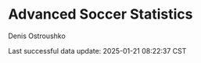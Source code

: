 # Advanced Soccer Statistics
Denis Ostroushko

<!-- gfm -->

Last successful data update: 2025-01-21 08:22:37 CST
